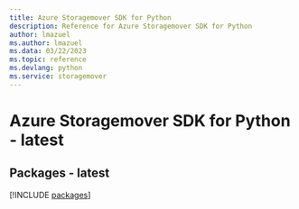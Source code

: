```yaml
---
title: Azure Storagemover SDK for Python
description: Reference for Azure Storagemover SDK for Python
author: lmazuel
ms.author: lmazuel
ms.data: 03/22/2023
ms.topic: reference
ms.devlang: python
ms.service: storagemover
---
```

# Azure Storagemover SDK for Python - latest
## Packages - latest
[!INCLUDE [packages](storagemover-index.md)]